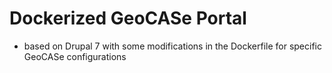 # Dockerized GeoCASe Portal
* based on Drupal 7 with some modifications in the Dockerfile for specific GeoCASe configurations